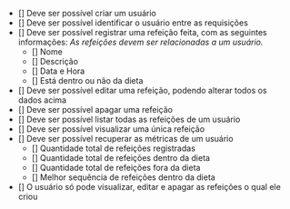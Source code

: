 - [] Deve ser possível criar um usuário
- [] Deve ser possível identificar o usuário entre as requisições
- [] Deve ser possível registrar uma refeição feita, com as seguintes informações:
  _As refeições devem ser relacionadas a um usuário._
  - [] Nome
  - [] Descrição
  - [] Data e Hora
  - [] Está dentro ou não da dieta
- [] Deve ser possível editar uma refeição, podendo alterar todos os dados acima
- [] Deve ser possível apagar uma refeição
- [] Deve ser possível listar todas as refeições de um usuário
- [] Deve ser possível visualizar uma única refeição
- [] Deve ser possível recuperar as métricas de um usuário
  - [] Quantidade total de refeições registradas
  - [] Quantidade total de refeições dentro da dieta
  - [] Quantidade total de refeições fora da dieta
  - [] Melhor sequência de refeições dentro da dieta
- [] O usuário só pode visualizar, editar e apagar as refeições o qual ele criou
